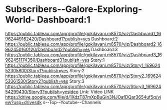 # Subscribers--Galore-Exploring-World- Dashboard:1
https://public.tableau.com/app/profile/gokilavani.m8570/viz/Dashboard1_16962449162420/Dashboard1?publish=yes
Dashboard:2 https://public.tableau.com/app/profile/gokilavani.m8570/viz/Dashboard2_16962450160120/Dashboard2?publish=yes
Dashboard:3 https://public.tableau.com/app/profile/gokilavani.m8570/viz/Dashboard3_16962451174350/Dashboard3?publish=yes
Story:1
https://public.tableau.com/app/profile/gokilavani.m8570/viz/Story1_16962452305800/Story1?publish=yes
Story:2 https://public.tableau.com/app/profile/gokilavani.m8570/viz/Story2_16962453361530/Story2?publish=yes
Story:3 https://public.tableau.com/app/profile/gokilavani.m8570/viz/Story3_16962454299430/Story3?publish=yesideo Link:
Video LINK https://drive.google.com/file/d/1XdzT87mXpBuGin3NJOafDQar3654uf5q/view?usp=drivesdk
s--Top--Youtube--Channels
